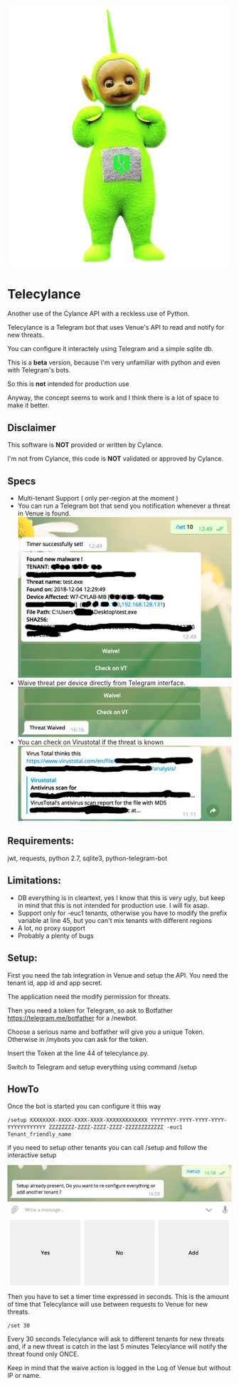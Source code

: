 ![Telecylance Logo](/images/telecylance.png)
# Telecylance

Another use of the Cylance API with a reckless use of Python.

Telecylance is a Telegram bot that uses Venue's API to read and notify for new threats.

You can configure it interactely using Telegram and a simple sqlite db.

This is a **beta** version, because I'm very unfamiliar with python and even with Telegram's bots.

So this is **not** intended for production use

Anyway, the concept seems to work and I think there is a lot of space to make it better.

## Disclaimer
This software is **NOT** provided or written by Cylance.

I'm not from Cylance, this code is **NOT** validated or approved by Cylance.

## Specs
- Multi-tenant Support ( only per-region at the moment )
- You can run a Telegram bot that send you notification whenever a threat in Venue is found.
![Telecylance Result](/images/result.png)
- Waive threat per device directly from Telegram interface.
![Telecylance Result](/images/waive.png)
- You can check on Virustotal if the threat is known
![Telecylance Result](/images/virus_total.png)

## Requirements:

jwt, requests, python 2.7, sqlite3, python-telegram-bot

## Limitations:

- DB everything is in cleartext, yes I know that this is very ugly, but keep in mind that this is not intended for production use. I will fix asap.
- Support only for -euc1 tenants, otherwise you have to modify the prefix variable at line 45, but you can't mix tenants with different regions
- A lot, no proxy support
- Probably a plenty of bugs

## Setup:
First you need the tab integration in Venue and setup the API. You need the tenant id, app id and app secret.

The application need the modify permission for threats.

Then you need a token for Telegram, so ask to Botfather https://telegram.me/botfather for a /newbot.

Choose a serious name and botfather will give you a unique Token. Otherwise in /mybots you can ask for the token.

Insert the Token at the line 44 of telecylance.py.

Switch to Telegram and setup everything using command /setup

## HowTo

Once the bot is started you can configure it this way

    /setup XXXXXXXX-XXXX-XXXX-XXXX-XXXXXXXXXXXXX YYYYYYYY-YYYY-YYYY-YYYY-YYYYYYYYYYYY ZZZZZZZZ-ZZZZ-ZZZZ-ZZZZ-ZZZZZZZZZZZZ -euc1 Tenant_friendly_name

if you need to setup other tenants you can call /setup and follow the interactive setup

![Telecylance Logo](/images/setup.png)

Then you have to set a timer time expressed in seconds. This is the amount of time that Telecylance will use between requests to Venue for new threats.

    /set 30

Every 30 seconds Telecylance will ask to different tenants for new threats and, if a new threat is catch in the last 5 minutes Telecylance will notify the threat found only ONCE.

Keep in mind that the waive action is logged in the Log of Venue but without IP or name.
